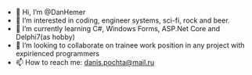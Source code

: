 - 👋 Hi, I’m @DanHemer
- 👀 I’m interested in coding, engineer systems, sci-fi, rock and beer.
- 🌱 I’m currently learning C#, Windows Forms, ASP.Net Core and Delphi7(as hobby)
- 💞️ I’m looking to collaborate on trainee work position in any project with expirienced programmers
- 📫 How to reach me: danis.pochta@mail.ru

<!---
DanHemer/DanHemer is a ✨ special ✨ repository because its `README.md` (this file) appears on your GitHub profile.
You can click the Preview link to take a look at your changes.
--->
